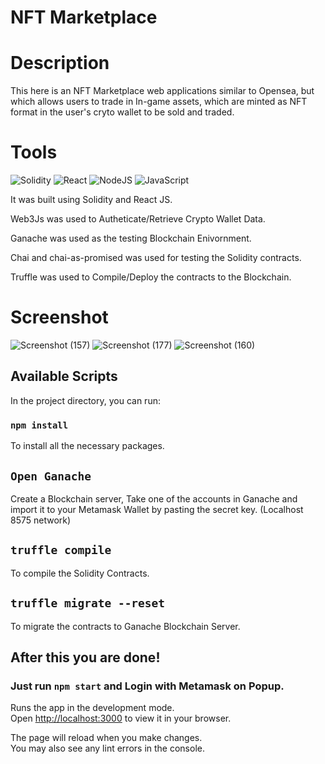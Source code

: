 # NFT Marketplace

# Description
This here is an NFT Marketplace web applications similar to Opensea, but which allows users to trade in In-game assets, which are minted as NFT format in the user's cryto wallet to be sold and traded.

# Tools

![Solidity](https://img.shields.io/badge/Solidity-%23363636.svg?style=for-the-badge&logo=solidity&logoColor=white)
![React](https://img.shields.io/badge/react-%2320232a.svg?style=for-the-badge&logo=react&logoColor=%2361DAFB)
![NodeJS](https://img.shields.io/badge/node.js-6DA55F?style=for-the-badge&logo=node.js&logoColor=white)
![JavaScript](https://img.shields.io/badge/javascript-%23323330.svg?style=for-the-badge&logo=javascript&logoColor=%23F7DF1E)

It was built using Solidity and React JS.

Web3Js was used to Autheticate/Retrieve Crypto Wallet Data.

Ganache was used as the testing Blockchain Enivornment.

Chai and chai-as-promised was used for testing the Solidity contracts.

Truffle was used to Compile/Deploy the contracts to the Blockchain.

# Screenshot
![Screenshot (157)](https://user-images.githubusercontent.com/57758789/170818536-498ef0db-421f-41ad-9f91-e89f668bd65d.png)
![Screenshot (177)](https://user-images.githubusercontent.com/57758789/170818566-ab9fe078-02fb-4802-9277-290754ab2033.png)
![Screenshot (160)](https://user-images.githubusercontent.com/57758789/170818600-5e8bb825-e7ee-4a22-8d84-4389f016cfb7.png)



## Available Scripts

In the project directory, you can run:

### `npm install`

To install all the necessary packages.

## `Open Ganache`
Create a Blockchain server,
Take one of the accounts in Ganache and import it to your Metamask Wallet by pasting the secret key. (Localhost 8575 network)

## `truffle compile`
To compile the Solidity Contracts.

## `truffle migrate --reset`
To migrate the contracts to Ganache Blockchain Server.

## After this you are done!

### Just run `npm start` and Login with Metamask on Popup.

Runs the app in the development mode.\
Open [http://localhost:3000](http://localhost:3000) to view it in your browser.

The page will reload when you make changes.\
You may also see any lint errors in the console.





